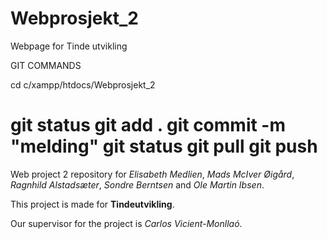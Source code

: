 # Webprosjekt_2
Webpage for Tinde utvikling


GIT COMMANDS

cd c/xampp/htdocs/Webprosjekt_2

git status
git add .
git commit -m "melding"
git status
git pull
git push
=======
Web project 2 repository for *Elisabeth Medlien*, *Mads McIver Øigård*, *Ragnhild Alstadsæter*, *Sondre Berntsen* and *Ole Martin Ibsen*.

This project is made for **Tindeutvikling**. 

Our supervisor for the project is *Carlos Vicient-Monllaó*.
